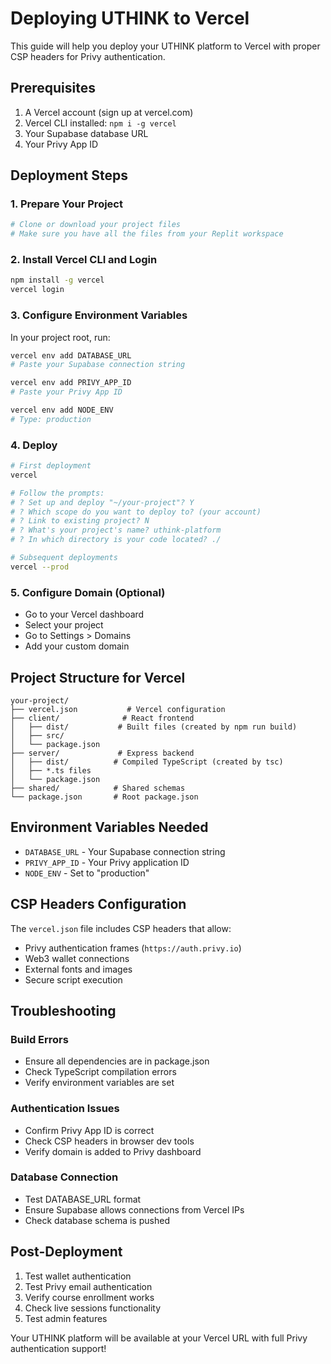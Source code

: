 # Deploying UTHINK to Vercel

This guide will help you deploy your UTHINK platform to Vercel with proper CSP headers for Privy authentication.

## Prerequisites

1. A Vercel account (sign up at vercel.com)
2. Vercel CLI installed: `npm i -g vercel`
3. Your Supabase database URL
4. Your Privy App ID

## Deployment Steps

### 1. Prepare Your Project

```bash
# Clone or download your project files
# Make sure you have all the files from your Replit workspace
```

### 2. Install Vercel CLI and Login

```bash
npm install -g vercel
vercel login
```

### 3. Configure Environment Variables

In your project root, run:

```bash
vercel env add DATABASE_URL
# Paste your Supabase connection string

vercel env add PRIVY_APP_ID  
# Paste your Privy App ID

vercel env add NODE_ENV
# Type: production
```

### 4. Deploy

```bash
# First deployment
vercel

# Follow the prompts:
# ? Set up and deploy "~/your-project"? Y
# ? Which scope do you want to deploy to? (your account)
# ? Link to existing project? N
# ? What's your project's name? uthink-platform
# ? In which directory is your code located? ./

# Subsequent deployments
vercel --prod
```

### 5. Configure Domain (Optional)

- Go to your Vercel dashboard
- Select your project
- Go to Settings > Domains
- Add your custom domain

## Project Structure for Vercel

```
your-project/
├── vercel.json           # Vercel configuration
├── client/              # React frontend
│   ├── dist/           # Built files (created by npm run build)
│   ├── src/
│   └── package.json
├── server/             # Express backend  
│   ├── dist/          # Compiled TypeScript (created by tsc)
│   ├── *.ts files
│   └── package.json
├── shared/            # Shared schemas
└── package.json       # Root package.json
```

## Environment Variables Needed

- `DATABASE_URL` - Your Supabase connection string
- `PRIVY_APP_ID` - Your Privy application ID  
- `NODE_ENV` - Set to "production"

## CSP Headers Configuration

The `vercel.json` file includes CSP headers that allow:
- Privy authentication frames (`https://auth.privy.io`)
- Web3 wallet connections
- External fonts and images
- Secure script execution

## Troubleshooting

### Build Errors
- Ensure all dependencies are in package.json
- Check TypeScript compilation errors
- Verify environment variables are set

### Authentication Issues
- Confirm Privy App ID is correct
- Check CSP headers in browser dev tools
- Verify domain is added to Privy dashboard

### Database Connection
- Test DATABASE_URL format
- Ensure Supabase allows connections from Vercel IPs
- Check database schema is pushed

## Post-Deployment

1. Test wallet authentication
2. Test Privy email authentication
3. Verify course enrollment works
4. Check live sessions functionality
5. Test admin features

Your UTHINK platform will be available at your Vercel URL with full Privy authentication support!